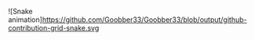 ![Snake animation]https://github.com/Goobber33/Goobber33/blob/output/github-contribution-grid-snake.svg